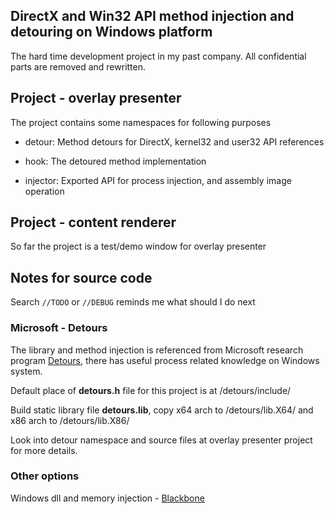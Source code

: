 ## DirectX and Win32 API method injection and detouring on Windows platform ##

The hard time development project in my past company. All confidential parts are removed and rewritten.

## Project - overlay presenter ##

The project contains some namespaces for following purposes

- detour: Method detours for DirectX, kernel32 and user32 API references

- hook: The detoured method implementation

- injector: Exported API for process injection, and assembly image operation

## Project - content renderer ##

So far the project is a test/demo window for overlay presenter

## Notes for source code ##

Search `//TODO` or `//DEBUG` reminds me what should I do next

### Microsoft - Detours ###

The library and method injection is referenced from Microsoft research program [Detours](https://github.com/Microsoft/Detours), there has useful process related knowledge on Windows system.

Default place of **detours.h** file for this project is at *<repo root>*/detours/include/

Build static library file **detours.lib**, copy x64 arch to *<repo root>*/detours/lib.X64/ and x86 arch to *<repo root>*/detours/lib.X86/

Look into detour namespace and source files at overlay presenter project for more details.

### Other options ###

Windows dll and memory injection - [Blackbone](https://github.com/DarthTon/Blackbone)
